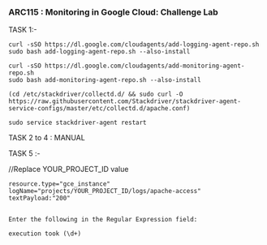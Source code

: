 ### ARC115 :  Monitoring in Google Cloud: Challenge Lab 


TASK 1:- 

```
curl -sSO https://dl.google.com/cloudagents/add-logging-agent-repo.sh
sudo bash add-logging-agent-repo.sh --also-install

curl -sSO https://dl.google.com/cloudagents/add-monitoring-agent-repo.sh
sudo bash add-monitoring-agent-repo.sh --also-install

(cd /etc/stackdriver/collectd.d/ && sudo curl -O https://raw.githubusercontent.com/Stackdriver/stackdriver-agent-service-configs/master/etc/collectd.d/apache.conf)

sudo service stackdriver-agent restart

```

TASK 2 to 4 : MANUAL

TASK 5 :-  

//Replace YOUR_PROJECT_ID value
```
resource.type="gce_instance"
logName="projects/YOUR_PROJECT_ID/logs/apache-access"
textPayload:"200"


Enter the following in the Regular Expression field:

execution took (\d+)

```



